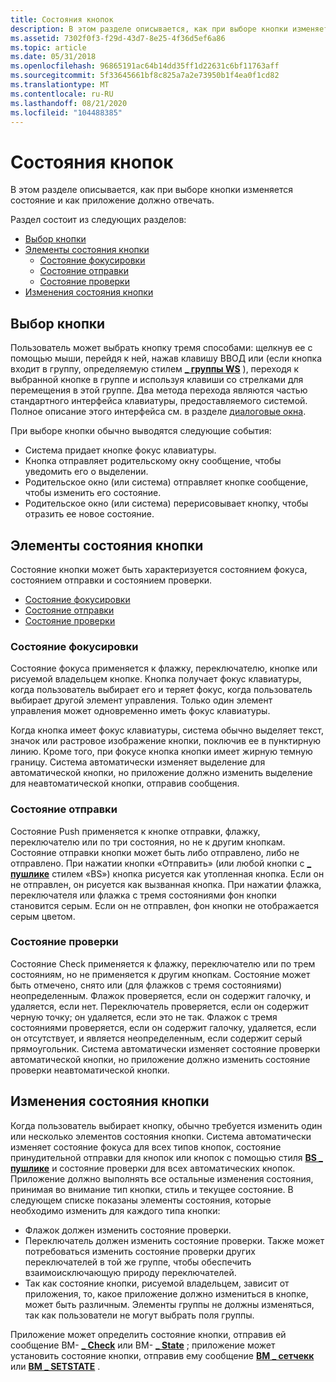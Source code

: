 ```yaml
---
title: Состояния кнопок
description: В этом разделе описывается, как при выборе кнопки изменяется состояние и как приложение должно отвечать.
ms.assetid: 7302f0f3-f29d-43d7-8e25-4f36d5ef6a86
ms.topic: article
ms.date: 05/31/2018
ms.openlocfilehash: 96865191ac64b14dd35ff1d22631c6bf11763aff
ms.sourcegitcommit: 5f33645661bf8c825a7a2e73950b1f4ea0f1cd82
ms.translationtype: MT
ms.contentlocale: ru-RU
ms.lasthandoff: 08/21/2020
ms.locfileid: "104488385"
---
```

# <a name="button-states"></a>Состояния кнопок

В этом разделе описывается, как при выборе кнопки изменяется состояние и как приложение должно отвечать.

Раздел состоит из следующих разделов:

-   [Выбор кнопки](#button-selection)
-   [Элементы состояния кнопки](#elements-of-a-button-state)
    -   [Состояние фокусировки](#focus-state)
    -   [Состояние отправки](#push-state)
    -   [Состояние проверки](#check-state)
-   [Изменения состояния кнопки](#changes-to-a-button-state)

## <a name="button-selection"></a>Выбор кнопки

Пользователь может выбрать кнопку тремя способами: щелкнув ее с помощью мыши, перейдя к ней, нажав клавишу ВВОД или (если кнопка входит в группу, определяемую стилем [**\_ группы WS**](/windows/desktop/winmsg/window-styles) ), переходя к выбранной кнопке в группе и используя клавиши со стрелками для перемещения в этой группе. Два метода перехода являются частью стандартного интерфейса клавиатуры, предоставляемого системой. Полное описание этого интерфейса см. в разделе [диалоговые окна](/windows/desktop/dlgbox/dialog-boxes).

При выборе кнопки обычно выводятся следующие события:

-   Система придает кнопке фокус клавиатуры.
-   Кнопка отправляет родительскому окну сообщение, чтобы уведомить его о выделении.
-   Родительское окно (или система) отправляет кнопке сообщение, чтобы изменить его состояние.
-   Родительское окно (или система) перерисовывает кнопку, чтобы отразить ее новое состояние.

## <a name="elements-of-a-button-state"></a>Элементы состояния кнопки

Состояние кнопки может быть характеризуется состоянием фокуса, состоянием отправки и состоянием проверки.

-   [Состояние фокусировки](#focus-state)
-   [Состояние отправки](#push-state)
-   [Состояние проверки](#check-state)

### <a name="focus-state"></a>Состояние фокусировки

Состояние фокуса применяется к флажку, переключателю, кнопке или рисуемой владельцем кнопке. Кнопка получает фокус клавиатуры, когда пользователь выбирает его и теряет фокус, когда пользователь выбирает другой элемент управления. Только один элемент управления может одновременно иметь фокус клавиатуры.

Когда кнопка имеет фокус клавиатуры, система обычно выделяет текст, значок или растровое изображение кнопки, поключив ее в пунктирную линию. Кроме того, при фокусе кнопка кнопки имеет жирную темную границу. Система автоматически изменяет выделение для автоматической кнопки, но приложение должно изменить выделение для неавтоматической кнопки, отправив сообщения.

### <a name="push-state"></a>Состояние отправки

Состояние Push применяется к кнопке отправки, флажку, переключателю или по три состояния, но не к другим кнопкам. Состояние отправки кнопки может быть либо отправлено, либо не отправлено. При нажатии кнопки «Отправить» (или любой кнопки с [**\_ пушлике**](button-styles.md) стилем «BS») кнопка рисуется как утопленная кнопка. Если он не отправлен, он рисуется как вызванная кнопка. При нажатии флажка, переключателя или флажка с тремя состояниями фон кнопки становится серым. Если он не отправлен, фон кнопки не отображается серым цветом.

### <a name="check-state"></a>Состояние проверки

Состояние Check применяется к флажку, переключателю или по трем состояниям, но не применяется к другим кнопкам. Состояние может быть отмечено, снято или (для флажков с тремя состояниями) неопределенным. Флажок проверяется, если он содержит галочку, и удаляется, если нет. Переключатель проверяется, если он содержит черную точку; он удаляется, если это не так. Флажок с тремя состояниями проверяется, если он содержит галочку, удаляется, если он отсутствует, и является неопределенным, если содержит серый прямоугольник. Система автоматически изменяет состояние проверки автоматической кнопки, но приложение должно изменить состояние проверки неавтоматической кнопки.

## <a name="changes-to-a-button-state"></a>Изменения состояния кнопки

Когда пользователь выбирает кнопку, обычно требуется изменить один или несколько элементов состояния кнопки. Система автоматически изменяет состояние фокуса для всех типов кнопок, состояние принудительной отправки для кнопок или кнопок с помощью стиля [**BS \_ пушлике**](button-styles.md) и состояние проверки для всех автоматических кнопок. Приложение должно выполнять все остальные изменения состояния, принимая во внимание тип кнопки, стиль и текущее состояние. В следующем списке показаны элементы состояния, которые необходимо изменить для каждого типа кнопки:

-   Флажок должен изменить состояние проверки.
-   Переключатель должен изменить состояние проверки. Также может потребоваться изменить состояние проверки других переключателей в той же группе, чтобы обеспечить взаимоисключающую природу переключателей.
-   Так как состояние кнопки, рисуемой владельцем, зависит от приложения, то, какое приложение должно измениться в кнопке, может быть различным. Элементы группы не должны изменяться, так как пользователи не могут выбрать поля группы.

Приложение может определить состояние кнопки, отправив ей сообщение BM- [**\_ Check**](bm-getcheck.md) или BM- [**\_ State**](bm-getstate.md) ; приложение может установить состояние кнопки, отправив ему сообщение [**BM \_ сетчекк**](bm-setcheck.md) или [**BM \_ SETSTATE**](bm-setstate.md) .

 

 